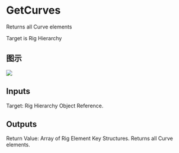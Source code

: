 # GetCurves

Returns all Curve elements

Target is Rig Hierarchy

## 图示

![]($-20221218-21190187.png)

## Inputs

Target: Rig Hierarchy Object Reference.  

## Outputs

Return Value: Array of Rig Element Key Structures. Returns all Curve elements.

